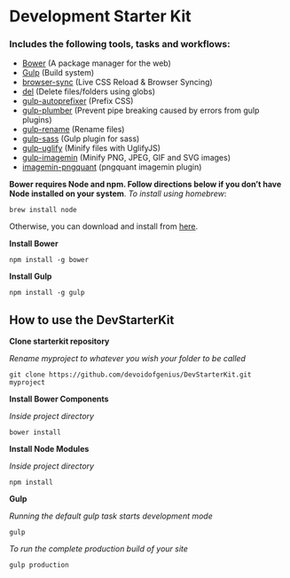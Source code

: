 #	Development Starter Kit

### Includes the following tools, tasks and workflows:

- [Bower](http://bower.io/) (A package manager for the web)
- [Gulp](http://gulpjs.com/) (Build system)
- [browser-sync](https://www.npmjs.com/package/browser-sync) (Live CSS Reload & Browser Syncing)
- [del](https://www.npmjs.com/package/del) (Delete files/folders using globs)
- [gulp-autoprefixer](https://www.npmjs.com/package/gulp-autoprefixer) (Prefix CSS)
- [gulp-plumber](https://www.npmjs.com/package/gulp-plumber) (Prevent pipe breaking caused by errors from gulp plugins)
- [gulp-rename](https://www.npmjs.com/package/gulp-rename) (Rename files)
- [gulp-sass](https://www.npmjs.com/package/gulp-sass) (Gulp plugin for sass)
- [gulp-uglify](https://www.npmjs.com/package/gulp-uglify) (Minify files with UglifyJS)
- [gulp-imagemin](https://www.npmjs.com/package/gulp-imagemin) (Minify PNG, JPEG, GIF and SVG images)
- [imagemin-pngquant](https://www.npmjs.com/package/imagemin-pngquant) (pngquant imagemin plugin)

**Bower requires Node and npm. Follow directions below if you don’t have Node installed on your system**.
*To install using homebrew*:

```
brew install node
```

Otherwise, you can download and install from [here](http://nodejs.org/download/).


**Install Bower**
```
npm install -g bower
```

**Install Gulp**
```
npm install -g gulp
```

## How to use the DevStarterKit

**Clone starterkit repository**

*Rename myproject to whatever you wish your folder to be called*
```
git clone https://github.com/devoidofgenius/DevStarterKit.git myproject
```
**Install Bower Components**

*Inside project directory*
```
bower install
```
**Install Node Modules**

*Inside project directory*
```
npm install
```
**Gulp**

*Running the default gulp task starts development mode*
```
gulp
```
*To run the complete production build of your site*
```
gulp production
```
